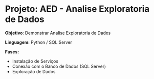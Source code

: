 # Projeto: AED - Analise Exploratoria de Dados
**Objetivo**: Demonstrar Analise Exploratoria de Dados

**Linguagem**: Python / SQL Server

**Fases:**
- Instalação de Serviços
- Conexão com o Banco de Dados (SQL Server)
- Exploração de Dados

